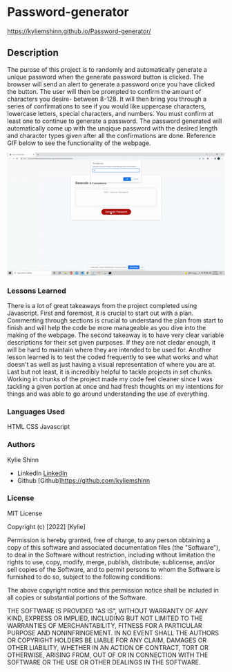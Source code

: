 # Password-generator

https://kyliemshinn.github.io/Password-generator/

## Description

The purose of this project is to randomly and automatically generate a unique password when the generate password button is clicked. The browser will send an alert to generate a password once you have clicked the button. The user will then be prompted to confirm the amount of characters you desire- between 8-128. It will then bring you through a series of confirmations to see if you would like uppercase characters, lowercase letters, special characters, and numbers. You must confirm at least one to continue to generate a password. The password generated will automatically come up with the unqique password with the desired length and character types given after all the confirmations are done. Reference GIF below to see the functionality of the webpage.

![Password-Generator](./password-generator-gif.gif)



### Lessons Learned

There is a lot of great takeaways from the project completed using Javascript. First and foremost, it is crucial to start out with a plan. Commenting through sections is crucial to understand the plan from start to finish and will help the code be more manageable as you dive into the making of the webpage. The second takeaway is to have very clear variable descriptions for their set given purposes. If they are not cledar enough, it will be hard to maintain where they are intended to be used for. Another lesson learned is to test the coded frequently to see what works and what doesn't as well as just having a visual representation of where you are at. Last but not least,  it is incredibly helpful to tackle projects in set chunks. Working in chunks of the project made my code feel cleaner since I was tackling a given portion at once and had fresh thoughts on my intentions for things and was able to go around understanding the use of everything.

### Languages Used

HTML
CSS
Javascript

### Authors

Kylie Shinn

* LinkedIn [LinkedIn](https://www.linkedin.com/in/kylie-shinn-18b0301b7/)
* Github [Github]https://github.com/kyliemshinn

### License

MIT License

Copyright (c) [2022] [Kylie]

Permission is hereby granted, free of charge, to any person obtaining a copy
of this software and associated documentation files (the "Software"), to deal
in the Software without restriction, including without limitation the rights
to use, copy, modify, merge, publish, distribute, sublicense, and/or sell
copies of the Software, and to permit persons to whom the Software is
furnished to do so, subject to the following conditions:

The above copyright notice and this permission notice shall be included in all
copies or substantial portions of the Software.

THE SOFTWARE IS PROVIDED "AS IS", WITHOUT WARRANTY OF ANY KIND, EXPRESS OR
IMPLIED, INCLUDING BUT NOT LIMITED TO THE WARRANTIES OF MERCHANTABILITY,
FITNESS FOR A PARTICULAR PURPOSE AND NONINFRINGEMENT. IN NO EVENT SHALL THE
AUTHORS OR COPYRIGHT HOLDERS BE LIABLE FOR ANY CLAIM, DAMAGES OR OTHER
LIABILITY, WHETHER IN AN ACTION OF CONTRACT, TORT OR OTHERWISE, ARISING FROM,
OUT OF OR IN CONNECTION WITH THE SOFTWARE OR THE USE OR OTHER DEALINGS IN THE
SOFTWARE.